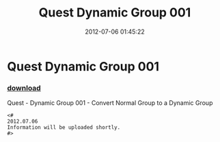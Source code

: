﻿---
pid:            3497
parent:         0
children:       
poster:         Vidrine
title:          Quest Dynamic Group 001
date:           2012-07-06 01:45:22
description:    Quest - Dynamic Group 001 - Convert Normal Group to a Dynamic Group
format:         posh
---

# Quest Dynamic Group 001

### [download](3497.ps1)  

Quest - Dynamic Group 001 - Convert Normal Group to a Dynamic Group

```posh
<#
2012.07.06
Information will be uploaded shortly.
#>
```
